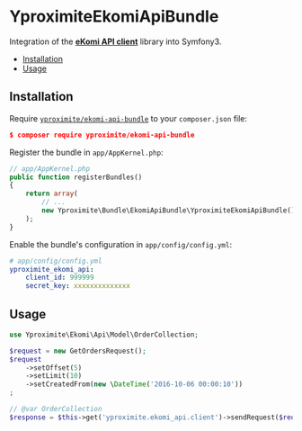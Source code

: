 YproximiteEkomiApiBundle
========================

Integration of the [**eKomi API client**](https://github.com/Yproximite/ekomi-api)
library into Symfony3.

* [Installation](#installation)
* [Usage](#usage)

Installation
------------

Require
[`yproximite/ekomi-api-bundle`](https://packagist.org/packages/yproximite/ekomi-api-bundle)
to your `composer.json` file:

```json
$ composer require yproximite/ekomi-api-bundle
```

Register the bundle in `app/AppKernel.php`:

```php
// app/AppKernel.php
public function registerBundles()
{
    return array(
        // ...
        new Yproximite\Bundle\EkomiApiBundle\YproximiteEkomiApiBundle(),
    );
}
```

Enable the bundle's configuration in `app/config/config.yml`:

``` yaml
# app/config/config.yml
yproximite_ekomi_api:
    client_id: 999999
    secret_key: xxxxxxxxxxxxxx
```

Usage
-----

```php
use Yproximite\Ekomi\Api\Model\OrderCollection;

$request = new GetOrdersRequest();
$request
    ->setOffset(5)
    ->setLimit(10)
    ->setCreatedFrom(new \DateTime('2016-10-06 00:00:10'))
;

// @var OrderCollection
$response = $this->get('yproximite.ekomi_api.client')->sendRequest($request);
```
